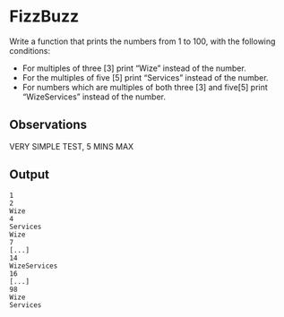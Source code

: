 # FizzBuzz

Write a function that prints the numbers from 1 to 100, with the following conditions:
- For multiples of three [3] print “Wize” instead of the number.
- For the multiples of five [5] print “Services” instead of the number.
- For numbers which are multiples of both three [3] and five[5] print “WizeServices” instead of the number.

## Observations

VERY SIMPLE TEST, 5 MINS MAX

## Output
  ```
  1
  2
  Wize
  4
  Services
  Wize
  7
  [...]
  14
  WizeServices
  16
  [...]
  98
  Wize
  Services
  ```

